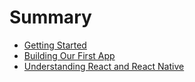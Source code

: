 # Summary

* [Getting Started](/ch01-getting-started.md)
* [Building Our First App](/ch02-building-our-first-app.md)
* [Understanding React and React Native](/ch03-understanding-react-react-native.md)







